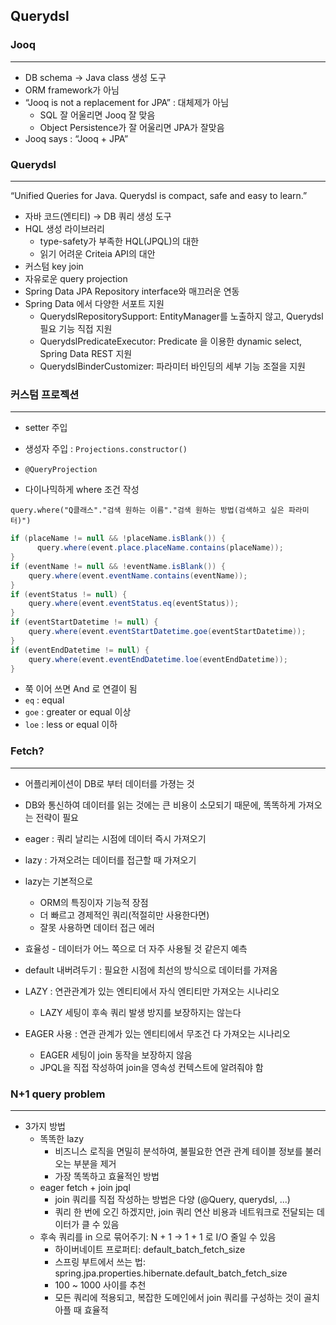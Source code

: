 ## Querydsl

### Jooq

---

- DB schema → Java class 생성 도구
- ORM framework가 아님
- “Jooq is not a replacement for JPA” : 대체제가 아님
    - SQL 잘 어울리면 Jooq 잘 맞음
    - Object Persistence가 잘 어울리면 JPA가 잘맞음
- Jooq says : “Jooq + JPA”

### Querydsl

---

“Unified Queries for Java. Querydsl is compact, safe and easy to learn.”

- 자바 코드(엔티티) → DB 쿼리 생성 도구
- HQL 생성 라이브러리
    - type-safety가 부족한 HQL(JPQL)의 대한
    - 읽기 어려운 Criteia API의 대안
- 커스텀 key join
- 자유로운 query projection
- Spring Data JPA Repository interface와 매끄러운 연동
- Spring Data 에서 다양한 서포트 지원
    - QuerydslRepositorySupport: EntityManager를 노출하지 않고, Querydsl 필요 기능 직접 지원
    - QuerydslPredicateExecutor: Predicate 을 이용한 dynamic select, Spring Data REST 지원
    - QuerydslBinderCustomizer: 파라미터 바인딩의 세부 기능 조절을 지원

### 커스텀 프로젝션

---

- setter 주입
- 생성자 주입 : `Projections.constructor()`
- `@QueryProjection`

- 다이나믹하게 where 조건 작성

`query.where("Q클래스"."검색 원하는 이름"."검색 원하는 방법(검색하고 싶은 파라미터)")`

```java
if (placeName != null && !placeName.isBlank()) {
      query.where(event.place.placeName.contains(placeName));
}
if (eventName != null && !eventName.isBlank()) {
    query.where(event.eventName.contains(eventName));
}
if (eventStatus != null) {
    query.where(event.eventStatus.eq(eventStatus));
}
if (eventStartDatetime != null) {
    query.where(event.eventStartDatetime.goe(eventStartDatetime));
}
if (eventEndDatetime != null) {
    query.where(event.eventEndDatetime.loe(eventEndDatetime));
}
```

- 쭉 이어 쓰면 And 로 연결이 됨
- `eq` : equal
- `goe` : greater or equal 이상
- `loe` : less or equal 이하

### Fetch?

---

- 어플리케이션이 DB로 부터 데이터를 가졍는 것
- DB와 통신하여 데이터를 읽는 것에는 큰 비용이 소모되기 때문에, 똑똑하게 가져오는 전략이 필요
- eager : 쿼리 날리는 시점에 데이터 즉시 가져오기
- lazy : 가져오려는 데이터를 접근할 때 가져오기
- lazy는 기본적으로
    - ORM의 특징이자 기능적 장점
    - 더 빠르고 경제적인 쿼리(적절히만 사용한다면)
    - 잘못 사용하면 데이터 접근 에러

- 효율성 - 데이터가 어느 쪽으로 더 자주 사용될 것 같은지 예측
- default 내버려두기 : 필요한 시점에 최선의 방식으로 데이터를 가져옴
- LAZY : 연관관계가 있는 엔티티에서 자식 엔티티만 가져오는 시나리오
    - LAZY 세팅이 후속 쿼리 발생 방지를 보장하지는 않는다
- EAGER 사용 : 연관 관계가 있는 엔티티에서 무조건 다 가져오는 시나리오
    - EAGER 세팅이 join 동작을 보장하지 않음
    - JPQL을 직접 작성하여 join을 영속성 컨텍스트에 알려줘야 함

### N+1 query problem

---

- 3가지 방법
    - 똑똑한 lazy
        - 비즈니스 로직을 면밀히 분석하여, 불필요한 연관 관계 테이블 정보를 불러오는 부분을 제거
        - 가장 똑똑하고 효율적인 방법
    - eager fetch + join jpql
        - join 쿼리를 직접 작성하는 방법은 다양 (@Query, querydsl, ...)
        - 쿼리 한 번에 오긴 하겠지만, join 쿼리 연산 비용과 네트워크로 전달되는 데이터가 클 수 있음
    - 후속 쿼리를 in 으로 묶어주기: N + 1 -> 1 + 1 로 I/O 줄일 수 있음
        - 하이버네이트 프로퍼티: default_batch_fetch_size
        - 스프링 부트에서 쓰는 법: spring.jpa.properties.hibernate.default_batch_fetch_size
        - 100 ~ 1000 사이를 추천
        - 모든 쿼리에 적용되고, 복잡한 도메인에서 join 쿼리를 구성하는 것이 골치아플 때 효율적